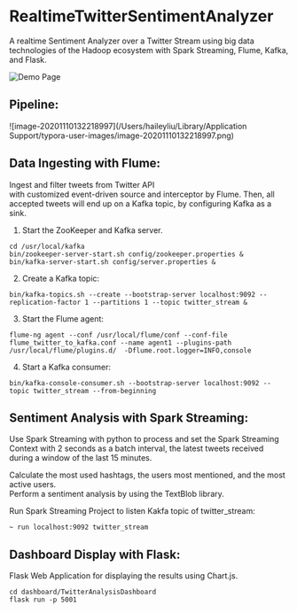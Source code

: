 # RealtimeTwitterSentimentAnalyzer 

A realtime Sentiment Analyzer over a Twitter Stream using big data technologies of the Hadoop ecosystem with Spark Streaming, Flume, Kafka, and Flask. 

![Demo Page](./pictures/demo.png)

## Pipeline:

![image-20201110132218997](/Users/haileyliu/Library/Application Support/typora-user-images/image-20201110132218997.png)

## Data Ingesting with Flume:  

Ingest and filter tweets from Twitter API  
with customized event-driven source and interceptor by Flume. 
Then, all accepted tweets will end up on a Kafka topic, by configuring Kafka as a sink. 


1. Start the ZooKeeper and Kafka server.   
``` 
cd /usr/local/kafka 
bin/zookeeper-server-start.sh config/zookeeper.properties & 
bin/kafka-server-start.sh config/server.properties & 
```

2. Create a Kafka topic: 
``` 
bin/kafka-topics.sh --create --bootstrap-server localhost:9092 --replication-factor 1 --partitions 1 --topic twitter_stream & 
```

3. Start the Flume agent: 
```shell script 
flume-ng agent --conf /usr/local/flume/conf --conf-file flume_twitter_to_kafka.conf --name agent1 --plugins-path /usr/local/flume/plugins.d/  -Dflume.root.logger=INFO,console 
```

4. Start a Kafka consumer: 
```shell script 
bin/kafka-console-consumer.sh --bootstrap-server localhost:9092 --topic twitter_stream --from-beginning 
```


## Sentiment Analysis with Spark Streaming:  

Use Spark Streaming with python to process and set the Spark Streaming Context with 2 seconds as a batch interval,  the latest tweets received during a window of the last 15 minutes.  

Calculate the most used hashtags, the users most mentioned, and the most active users.  
Perform a sentiment analysis by using the TextBlob library. 

Run Spark Streaming Project to listen Kakfa topic of twitter_stream: 

```shell script 
~ run localhost:9092 twitter_stream
```

## Dashboard Display with Flask:  

Flask Web Application for displaying the results using Chart.js. 

```shell script 
cd dashboard/TwitterAnalysisDashboard 
flask run -p 5001 
```

